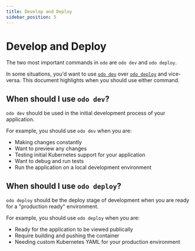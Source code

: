 ```yaml
---
title: Develop and Deploy
sidebar_position: 5
---
```


# Develop and Deploy

The two most important commands in `odo` are `odo dev` and `odo deploy`. 

In some situations, you'd want to use [`odo dev`](/docs/command-reference/dev) over [`odo deploy`](/docs/command-reference/deploy) and vice-versa. This document highlights when you should use either command.

## When should I use `odo dev`?

`odo dev` should be used in the initial development process of your application. 

For example, you should use `odo dev` when you are:
* Making changes constantly
* Want to preview any changes
* Testing initial Kubernetes support for your application
* Want to debug and run tests
* Run the application on a local development environment

## When should I use `odo deploy`?

`odo deploy` should be the deploy stage of development when you are ready for a "production ready" environment.

For example, you should use `odo deploy` when you are:
* Ready for the application to be viewed publically
* Require building and pushing the container
* Needing custom Kubernetes YAML for your production environment